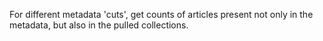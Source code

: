 For different metadata 'cuts', get counts of articles present not only in the metadata, but also in the pulled collections.
